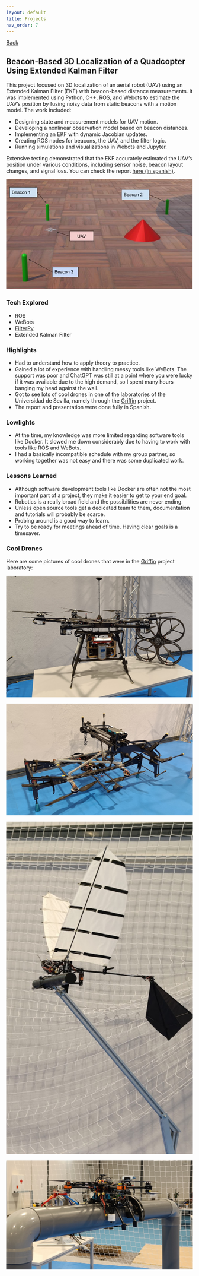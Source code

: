 ```yaml
---
layout: default
title: Projects
nav_order: 7
---
```


[Back](projects.md)

## Beacon-Based 3D Localization of a Quadcopter Using Extended Kalman Filter

This project focused on 3D localization of an aerial robot (UAV) using an Extended Kalman Filter (EKF) with beacon-based distance measurements. It was implemented using Python, C++, ROS, and Webots to estimate the UAV’s position by fusing noisy data from static beacons with a motion model. The work included:

- Designing state and measurement models for UAV motion.
- Developing a nonlinear observation model based on beacon distances.
- Implementing an EKF with dynamic Jacobian updates.
- Creating ROS nodes for beacons, the UAV, and the filter logic.
- Running simulations and visualizations in Webots and Jupyter.

Extensive testing demonstrated that the EKF accurately estimated the UAV’s position under various conditions, including sensor noise, beacon layout changes, and signal loss.
You can check the report [here (in spanish)](/documents/ROS_EKF_WITH_BEACONS.pdf).

![simulation](/images/projects/ekf/simulation.jpg)

### Tech Explored

- ROS
- WeBots
- [FilterPy](https://filterpy.readthedocs.io/en/latest/#)
- Extended Kalman Filter

### Highlights

- Had to understand how to apply theory to practice.
- Gained a lot of experience with handling messy tools like WeBots. The support was poor and ChatGPT was still at a point where you were lucky if it was available due to the high demand, so I spent many hours banging my head against the wall.
- Got to see lots of cool drones in one of the laboratories of the Universidad de Sevilla, namely through the [Griffin](https://griffin-erc-advanced-grant.eu/) project.
- The report and presentation were done fully in Spanish.

### Lowlights

- At the time, my knowledge was more limited regarding software tools like Docker. It slowed me down considerably due to having to work with tools like ROS and WeBots.
- I had a basically incompatible schedule with my group partner, so working together was not easy and there was some duplicated work.

### Lessons Learned

- Although software development tools like Docker are often not the most important part of a project, they make it easier to get to your end goal.
- Robotics is a really broad field and the possibilities are never ending.
- Unless open source tools get a dedicated team to them, documentation and tutorials will probably be scarce.
- Probing around is a good way to learn.
- Try to be ready for meetings ahead of time. Having clear goals is a timesaver.

### Cool Drones

Here are some pictures of cool drones that were in the [Griffin](https://griffin-erc-advanced-grant.eu/) project laboratory:

![Big Boy](/images/projects/ekf/ganda_drone.jpg)

![Tunnel Inspection Boy](/images/projects/ekf/longo.jpg)

![Birdie](/images/projects/ekf/passaro.jpg)

![Blurry Pipe Boy](/images/projects/ekf/pipe.jpg)

